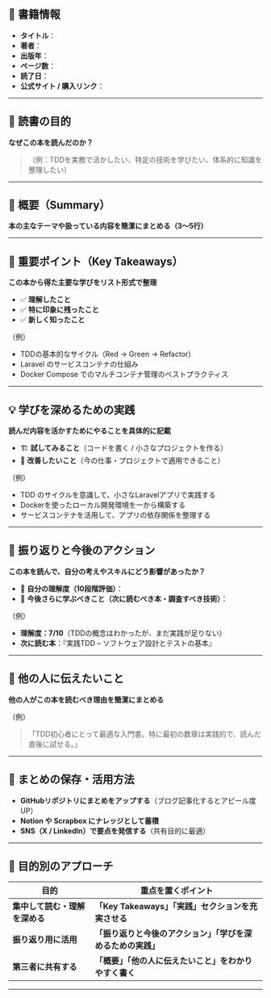 ## 📖 書籍情報
- **タイトル**：
- **著者**：
- **出版年**：
- **ページ数**：
- **読了日**：
- **公式サイト / 購入リンク**：

---

## 🎯 読書の目的
**なぜこの本を読んだのか？**

> （例：TDDを実務で活かしたい、特定の技術を学びたい、体系的に知識を整理したい）

---

## 📝 概要（Summary）
**本の主なテーマや扱っている内容を簡潔にまとめる（3〜5行）**

---

## 🔑 重要ポイント（Key Takeaways）
**この本から得た主要な学びをリスト形式で整理**

- ✅ **理解したこと**
- ✅ **特に印象に残ったこと**
- ✅ **新しく知ったこと**

（例）
- TDDの基本的なサイクル（Red → Green → Refactor）
- Laravel のサービスコンテナの仕組み
- Docker Compose でのマルチコンテナ管理のベストプラクティス

---

## 💡 学びを深めるための実践
**読んだ内容を活かすためにやることを具体的に記載**

- 🏗 **試してみること**（コードを書く / 小さなプロジェクトを作る）
- 🎯 **改善したいこと**（今の仕事・プロジェクトで適用できること）

（例）
- TDD のサイクルを意識して、小さなLaravelアプリで実践する
- Dockerを使ったローカル開発環境を一から構築する
- サービスコンテナを活用して、アプリの依存関係を整理する

---

## 🔄 振り返りと今後のアクション
**この本を読んで、自分の考えやスキルにどう影響があったか？**

- 📌 **自分の理解度（10段階評価）**：
- 📌 **今後さらに学ぶべきこと（次に読むべき本・調査すべき技術）**：

（例）
- **理解度：7/10**（TDDの概念はわかったが、まだ実践が足りない）
- **次に読む本**：『実践TDD – ソフトウェア設計とテストの基本』

---

## 📢 他の人に伝えたいこと
**他の人がこの本を読むべき理由を簡潔にまとめる**

（例）
> 「TDD初心者にとって最適な入門書。特に最初の数章は実践的で、読んだ直後に試せる。」

---

## 📂 まとめの保存・活用方法
- **GitHubリポジトリにまとめをアップする**（ブログ記事化するとアピール度UP）
- **Notion や Scrapbox にナレッジとして蓄積**
- **SNS（X / LinkedIn）で要点を発信する**（共有目的に最適）

---

## 🎯 目的別のアプローチ
| 目的 | 重点を置くポイント |
|------|------------------|
| **集中して読む・理解を深める** | **「Key Takeaways」「実践」セクションを充実させる** |
| **振り返り用に活用** | **「振り返りと今後のアクション」「学びを深めるための実践」** |
| **第三者に共有する** | **「概要」「他の人に伝えたいこと」をわかりやすく書く** |

---
